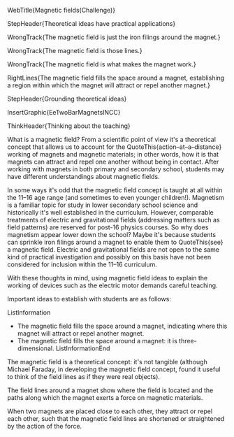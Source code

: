 WebTitle{Magnetic fields(Challenge)}

StepHeader{Theoretical ideas have practical applications}

WrongTrack{The magnetic field is just the iron filings around the magnet.}

WrongTrack{The magnetic field is those lines.}

WrongTrack{The magnetic field is what makes the magnet work.}

RightLines{The magnetic field fills the space around a magnet, establishing a region within which the magnet will attract or repel another magnet.}

StepHeader{Grounding theoretical ideas}

InsertGraphic{EeTwoBarMagnetsINCC}

ThinkHeader{Thinking about the teaching}

What is a magnetic field? From a scientific point of view it's a theoretical concept that allows us to account for the QuoteThis{action–at–a–distance} working of magnets and magnetic materials; in other words, how it is that magnets can attract and repel one another without being in contact. After working with magnets in both primary and secondary school, students may have different understandings about magnetic fields.

In some ways it's odd that the magnetic field concept is taught at all within the 11&ndash;16 age range (and sometimes to even younger children!). Magnetism is a familiar topic for study in lower secondary school science and historically it's well established in the curriculum. However, comparable treatments of electric and gravitational fields (addressing matters such as field patterns) are reserved for post-16 physics courses. So why does magnetism appear lower down the school? Maybe it's because students can sprinkle iron filings around a magnet to enable them to QuoteThis{see} a magnetic field. Electric and gravitational fields are not open to the same kind of practical investigation and possibly on this basis have not been considered for inclusion within the 11&ndash;16 curriculum. 

With these thoughts in mind, using magnetic field ideas to explain the working of devices such as the electric motor demands careful teaching.

Important ideas to establish with students are as follows:

ListInformation
- The magnetic field fills the space around a magnet, indicating where this magnet will attract or repel another magnet.
- The magnetic field fills the space around a magnet: it is three-dimensional.
ListInformationEnd

The magnetic field is a theoretical concept: it's not tangible (although Michael Faraday, in developing the magnetic field concept, found it useful to think of the field lines as if they were real objects).

The field lines around a magnet show where the field is located and the paths along which the magnet exerts a force on magnetic materials.

When two magnets are placed close to each other, they attract or repel each other, such that the magnetic field lines are shortened or straightened by the action of the force.

